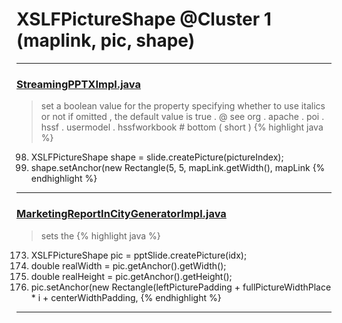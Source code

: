 # XSLFPictureShape @Cluster 1 (maplink, pic, shape)

***

### [StreamingPPTXImpl.java](https://searchcode.com/codesearch/view/76071743/)
> set a boolean value for the property specifying whether to use italics or not if omitted , the default value is true . @ see org . apache . poi . hssf . usermodel . hssfworkbook # bottom ( short ) 
{% highlight java %}
98. XSLFPictureShape shape = slide.createPicture(pictureIndex);
99. shape.setAnchor(new Rectangle(5, 5, mapLink.getWidth(), mapLink
{% endhighlight %}

***

### [MarketingReportInCityGeneratorImpl.java](https://searchcode.com/codesearch/view/92131916/)
> sets the 
{% highlight java %}
173. XSLFPictureShape pic = pptSlide.createPicture(idx);
176. double realWidth = pic.getAnchor().getWidth();
177. double realHeight = pic.getAnchor().getHeight();
189. pic.setAnchor(new Rectangle(leftPicturePadding + fullPictureWidthPlace * i + centerWidthPadding,
{% endhighlight %}

***

